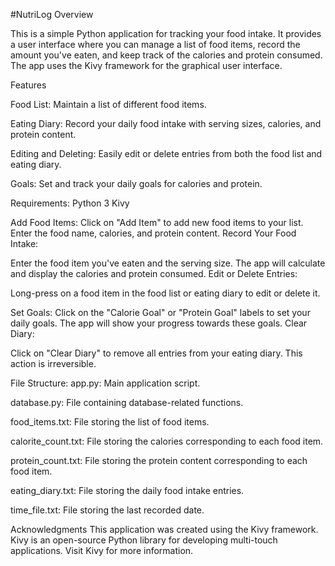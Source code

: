 #NutriLog
Overview

This is a simple Python application for tracking your food intake. It provides a user interface where you can manage a list of food items, record the amount you've eaten, and keep track of the calories and protein consumed. The app uses the Kivy framework for the graphical user interface.

Features

Food List: 
  Maintain a list of different food items.

Eating Diary: 
  Record your daily food intake with serving sizes, calories, and protein content.

Editing and Deleting:
  Easily edit or delete entries from both the food list and eating diary.

Goals: 
  Set and track your daily goals for calories and protein.

Requirements:
  Python 3
  Kivy

Add Food Items:
Click on "Add Item" to add new food items to your list.
Enter the food name, calories, and protein content.
Record Your Food Intake:

Enter the food item you've eaten and the serving size.
The app will calculate and display the calories and protein consumed.
Edit or Delete Entries:

Long-press on a food item in the food list or eating diary to edit or delete it.

Set Goals:
Click on the "Calorie Goal" or "Protein Goal" labels to set your daily goals.
The app will show your progress towards these goals.
Clear Diary:

Click on "Clear Diary" to remove all entries from your eating diary. This action is irreversible.

File Structure:
  app.py: Main application script.
  
  database.py: File containing database-related functions.
  
  food_items.txt: File storing the list of food items.
  
  calorite_count.txt: File storing the calories corresponding to each food item.
  
  protein_count.txt: File storing the protein content corresponding to each food item.
  
  eating_diary.txt: File storing the daily food intake entries.
  
  time_file.txt: File storing the last recorded date.

Acknowledgments
  This application was created using the Kivy framework. Kivy is an open-source Python library for developing multi-touch applications. Visit Kivy for more information.
